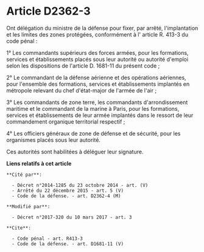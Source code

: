# Article D2362-3

Ont délégation du ministre de la défense pour fixer, par arrêté, l'implantation et les limites des zones protégées,
conformément à l'
article R. 413-3 du code pénal 
:

1° Les commandants supérieurs des forces armées, pour les formations, services et établissements placés sous leur autorité ou
autorité d'emploi selon les dispositions de l'article D. 1681-11 du présent code ;

2° Le commandant de la défense aérienne et des opérations aériennes, pour l'ensemble des formations, services et
établissements implantés en métropole relevant du chef d'état-major de l'armée de l'air ;

3° Les commandants de zone terre, les commandants d'arrondissement maritime et le commandant de la marine à Paris, pour les
formations, services et établissements de leur armée implantés dans le ressort de leur commandement organique territorial
respectif ;

4° Les officiers généraux de zone de défense et de sécurité, pour les organismes placés sous leur autorité.

Ces autorités sont habilitées à déléguer leur signature.

**Liens relatifs à cet article**

	**Cité par**:

	  - Décret n°2014-1285 du 23 octobre 2014 - art. (V)
	  - Arrêté du 22 décembre 2015 - art. 5 (V)
	  - Code de la défense. - art. D2362-4 (M)

	**Modifié par**:

	  - Décret n°2017-320 du 10 mars 2017 - art. 3

	**Cite**:

	  - Code pénal - art. R413-3
	  - Code de la défense. - art. D1681-11 (V)
